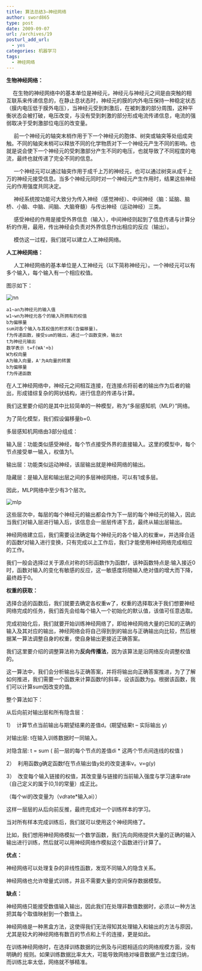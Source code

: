 ```yaml
---
title: 算法总结3—神经网络
author: sword865
type: post
date: 2009-09-07
url: /archives/19
posturl_add_url:
  - yes
categories: 机器学习
tags:
  - 神经网络
---
```

**生物神经网络：**

**&nbsp;&nbsp;&nbsp;&nbsp;** 在生物的神经网络中的基本单位是神经元，神经元与神经元之间是由突触的相互联系来传递信息的，在静止息状态时，神经元的膜的内外电压保持一种稳定状态（膜内电压低于膜外电压），当神经元受到刺激后，在被刺激的部分周围，这种平衡状态会被打破，电压改变，与没有受到刺激的部分形成电流传递信息，电流的强弱取决于受刺激部位电压的改变量。

&nbsp;&nbsp;&nbsp;&nbsp; 前一个神经元的轴突末梢作用于下一个神经元的胞体、树突或轴突等处组成突触。不同的轴突末梢可以释放不同的化学物质对下一个神经元产生不同的影响。也就是说会使下一个神经元的受刺激部分产生不同的电压，也就导致了不同程度的电流，最终也就传递了完全不同的信息。

&nbsp;&nbsp;&nbsp;&nbsp; 一个神经元可以通过轴突作用于成千上万的神经元，也可以通过树突从成千上万的神经元接受信息。当多个神经元同时对一个神经元产生作用时，结果这些神经元的作用强度共同决定。

&nbsp;&nbsp;&nbsp;&nbsp; 神经系统按功能可大致分为传入神经（感觉神经）、中间神经（脑：延脑、脑桥、小脑、中脑、间脑、大脑脊髓）与传出神经（运动神经）三类。

&nbsp;&nbsp;&nbsp;&nbsp; 感受神经的作用是接受外界信息（输入），中间神经则起到了信息传递与计算分析的作用，最用，传出神经会负责对外界信息作出相应的反应（输出）。

&nbsp;&nbsp;&nbsp;&nbsp; 模仿这一过程，我们就可以建立人工神经网络。

**人工神经网络：**

&nbsp;&nbsp;&nbsp;&nbsp; 人工神经网络的基本单位是人工神经元（以下简称神经元）。一个神经元可以有多个输入，每个输入有一个相应权值。

图示如下：

<img class="alignnone  wp-image-125" src="http://upload.wikimedia.org/wikipedia/commons/9/97/Ncell.png" alt="nn" />

    a1~an为神经元的输入值
    w1~wn为神经元各个的输入所拥有的权值
    b为偏移量
    sum对各个输入与其权值的积求和(含偏移量)。
    f为传递函数，接受sum的输出，通过一个函数变换，输出t
    t为神经元输出
    数学表示 t=f(WA'+b)
    W为权向量
    A为输入向量，A'为A向量的转置
    b为偏移量
    f为传递函数

在人工神经网络中，神经元之间相互连接，在连接点将前者的输出作为后者的输出，形成错综复杂的网状结构，进行信息的传递与计算。

我们这里要介绍的是其中比较简单的一种模型，称为&ldquo;多层感知机（MLP）&rdquo;网络。

为了简化模型，我们假设偏移量b=0.

多层感知机网络由3部分组成：

输入层：功能类似感受神经，每个节点接受外界的直接输入。这里的模型中，每个节点接受单一输入，权值为1。

输出层：功能类似运动神经，该层输出就是神经网络的输出。

隐藏层：是输入层和输出层之间的多层神经网络，可以有1或多层。

因此，MLP网络中至少有3个层次。

<img class="alignnone  wp-image-125" src="/posts/_posts/images/2012063021381464.jpg" alt="mlp" />

这些层次中，每层的每个神经元的输出都会作为下一层的每个神经元的输入，因此当我们对输入层进行输入后，该信息会一层层传递下去，最终从输出层输出。

神经网络建立后，我们需要设法确定每个神经元的各个输入的权重w，并选择合适的函数f对输入进行变换，只有完成以上工作后，我们才能使用神经网络完成相应的工作。

我们一般会选择过关于源点对称的S形函数作为函数f，该种函数特点是:输入接近0时，函数对输入的变化有敏感的反应，这一敏感度将随输入绝对值的增大而下降，最终趋于0。

**权重的获取：**

选择合适的函数后，我们就要去确定各权重w了，权重的选择取决于我们想要神经网络完成的任务，我们首先会给每个输入一个初始化的默认值，该值可任意选取。

完成初始化后，我们就要开始训练神经网络了，即给神经网络大量的已知的正确的输入及其对应的输出，神经网络会将自己得到到的输出与正确输出向比较，然后根据某一算法调整自身的权重，使自身输出更接近正确答案。

我们这里要介绍的调整算法称为**反向传播法**，因为该算法是沿网络反向调整权值的。

这一算法中，我们会分析输出与正确答案，并将将输出向正确答案推进，为了了解如何推进，我们需要一个函数来计算函数f的斜率，设该函数为g。根据该函数，我们可以计算sum因改变的值。

整个算法如下：

从后向前对输出层和所有隐含层：

1）&nbsp; 计算节点当前输出与期望结果的差值d。(期望结果t &ndash; 实际输出 y)

对输出层: t在输入训练数据时一同输入。

对隐含层: t = sum ( 前一层的每个节点的差值di * 这两个节点间连线的权值 )

2）&nbsp; 利用函数g确定函数f在节点输出值y处的改变速率v。v=g(y)

3）&nbsp; 改变每个输入链接的权值，其改变量与链接的当前输入强度与学习速率rate（自己定义的属于(0,1)的常量）成正比。

（每个wi的改变量为（v*d*rate*输入ai））

这样一层层的从后向前反推，最终完成对一个训练样本的学习。

当对所有样本完成训练后，我们就可以使用这个神经网络了。

比如，我们想用神经网络模拟一个数学函数，我们先向网络提供大量的正确的输入输出进行训练，然后就可以用神经网络作模拟这个函数进行计算了。

**优点：**

神经网络可以处理复杂的非线性函数，发现不同输入的隐含关系。

神经网络也允许增量式训练，并且不需要大量的空间保存数据模型。

**缺点：**

神经网络只能接受数值输入输出，因此我们在处理非数值数据时，必须以一种方法把其每个取值映射到一个数值上。

神经网络是一种黑盒方法，这使得我们无法得知其处理输入和输出的方法与原因，尤其是较大的神经网络有数百的节点和上千的连接，更是如此。

在训练神经网络时，在选择训练数据的比例及与问题相适应的网络规模方面，没有明确的 规则。如果训练数据比率太大，可能导致网络对噪音数据产生过度归纳，而训练比率太低，网络就不够精准。


